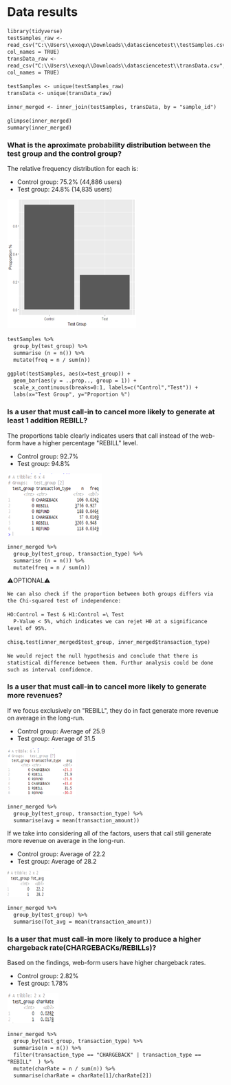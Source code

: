 # Data results 

```
library(tidyverse)
testSamples_raw <- read_csv("C:\\Users\\exequ\\Downloads\\datasciencetest\\testSamples.csv", col_names = TRUE)
transData_raw <- read_csv("C:\\Users\\exequ\\Downloads\\datasciencetest\\transData.csv", col_names = TRUE)

testSamples <- unique(testSamples_raw)
transData <- unique(transData_raw)

inner_merged <- inner_join(testSamples, transData, by = "sample_id")

glimpse(inner_merged)
summary(inner_merged)
```

### What is the aproximate probability distribution between the test group and the control group?
The relative frequency distribution for each is:

   - Control group: 75.2% (44,886 users) 
   - Test group: 24.8% (14,835 users)
 
 <img src="/IMG.png" height="300" width="300">
 
```
testSamples %>%
  group_by(test_group) %>%
  summarise (n = n()) %>%
  mutate(freq = n / sum(n))

ggplot(testSamples, aes(x=test_group)) + 
  geom_bar(aes(y = ..prop.., group = 1)) +
  scale_x_continuous(breaks=0:1, labels=c("Control","Test")) +
  labs(x="Test Group", y="Proportion %")
```

### Is a user that must call-in to cancel more likely to generate at least 1 addition REBILL? 
The proportions table clearly indicates users that call instead of the web-form have a higher percentage "REBILL" level. 

   - Control group: 92.7%  
   - Test group: 94.8%
   
 <img src="/q1.1.png" height="145" width="220">

```
inner_merged %>%
  group_by(test_group, transaction_type) %>%
  summarise (n = n()) %>%
  mutate(freq = n / sum(n))
```

:warning:OPTIONAL:warning:
```
We can also check if the proportion between both groups differs via the Chi-squared test of independence: 

HO:Control = Test & H1:Control =\ Test
  P-Value < 5%, which indicates we can rejet H0 at a significance level of 95%. 

chisq.test(inner_merged$test_group, inner_merged$transaction_type) 

We would reject the null hypothesis and conclude that there is statistical difference between them. Furthur analysis could be done such as interval confidence. 
``` 
 
### Is a user that must call-in to cancel more likely to generate more revenues? 
If we focus exclusively on "REBILL", they do in fact generate more revenue on average in the long-run.   
   - Control group: Average of 25.9
   - Test group: Average of 31.5

<img src="/q3.1.png" height="110" width="160">

```
inner_merged %>%
  group_by(test_group, transaction_type) %>%
  summarise(avg = mean(transaction_amount)) 
```

If we take into considering all of the factors, users that call still generate more revenue on average in the long-run.
   - Control group: Average of 22.2  
   - Test group: Average of 28.2 
   
<img src="/q3.2.png" height="60" width="100">

```
inner_merged %>%
  group_by(test_group) %>%
  summarise(Tot_avg = mean(transaction_amount)) 
```

### Is a user that must call-in more likely to produce a higher chargeback rate(CHARGEBACKs/REBILLs)?
Based on the findings, web-form users have higher chargeback rates.

   - Control group: 2.82%
   - Test group: 1.78%
<img src="/q4.1.png" height="70" width="120">

```
inner_merged %>%
  group_by(test_group, transaction_type) %>%
  summarise(n = n()) %>%
  filter(transaction_type == "CHARGEBACK" | transaction_type == "REBILL"  ) %>%
  mutate(charRate = n / sum(n)) %>%
  summarise(charRate = charRate[1]/charRate[2])
```

